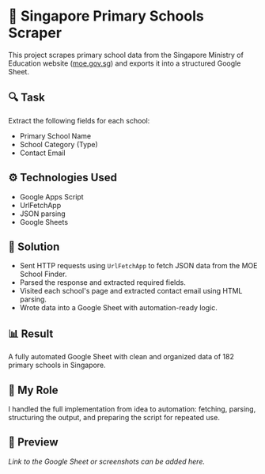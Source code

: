 # 🏫 Singapore Primary Schools Scraper

This project scrapes primary school data from the Singapore Ministry of Education website ([moe.gov.sg](https://www.moe.gov.sg/schoolfinder?journey=Primary%20school)) and exports it into a structured Google Sheet.

## 🔍 Task
Extract the following fields for each school:
- Primary School Name
- School Category (Type)
- Contact Email

## ⚙️ Technologies Used
- Google Apps Script
- UrlFetchApp
- JSON parsing
- Google Sheets

## 🚀 Solution
- Sent HTTP requests using `UrlFetchApp` to fetch JSON data from the MOE School Finder.
- Parsed the response and extracted required fields.
- Visited each school's page and extracted contact email using HTML parsing.
- Wrote data into a Google Sheet with automation-ready logic.

## 📊 Result
A fully automated Google Sheet with clean and organized data of 182 primary schools in Singapore.

## 🧠 My Role
I handled the full implementation from idea to automation: fetching, parsing, structuring the output, and preparing the script for repeated use.

## 📎 Preview
*Link to the Google Sheet or screenshots can be added here.*
